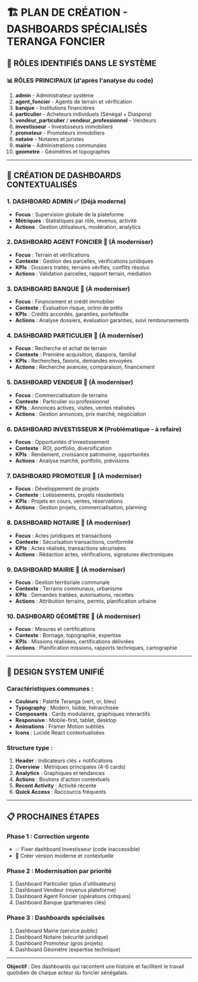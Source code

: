 # 🏗️ PLAN DE CRÉATION - DASHBOARDS SPÉCIALISÉS TERANGA FONCIER

## 🎯 RÔLES IDENTIFIÉS DANS LE SYSTÈME

### 📊 **RÔLES PRINCIPAUX** (d'après l'analyse du code)
1. **admin** - Administrateur système
2. **agent_foncier** - Agents de terrain et vérification
3. **banque** - Institutions financières
4. **particulier** - Acheteurs individuels (Sénégal + Diaspora)
5. **vendeur_particulier** / **vendeur_professionnel** - Vendeurs
6. **investisseur** - Investisseurs immobiliers
7. **promoteur** - Promoteurs immobiliers
8. **notaire** - Notaires et juristes
9. **mairie** - Administrations communales
10. **geometre** - Géomètres et topographes

---

## 🚀 CRÉATION DE DASHBOARDS CONTEXTUALISÉS

### 1. **DASHBOARD ADMIN** ✅ (Déjà moderne)
- **Focus** : Supervision globale de la plateforme
- **Métriques** : Statistiques par rôle, revenus, activité
- **Actions** : Gestion utilisateurs, modération, analytics

### 2. **DASHBOARD AGENT FONCIER** 🔄 (À moderniser)
- **Focus** : Terrain et vérifications
- **Contexte** : Gestion des parcelles, vérifications juridiques
- **KPIs** : Dossiers traités, terrains vérifiés, conflits résolus
- **Actions** : Validation parcelles, rapport terrain, médiation

### 3. **DASHBOARD BANQUE** 🔄 (À moderniser)
- **Focus** : Financement et crédit immobilier
- **Contexte** : Évaluation risque, octroi de prêts
- **KPIs** : Crédits accordés, garanties, portefeuille
- **Actions** : Analyse dossiers, évaluation garanties, suivi remboursements

### 4. **DASHBOARD PARTICULIER** 🔄 (À moderniser)
- **Focus** : Recherche et achat de terrain
- **Contexte** : Première acquisition, diaspora, familial
- **KPIs** : Recherches, favoris, demandes envoyées
- **Actions** : Recherche avancée, comparaison, financement

### 5. **DASHBOARD VENDEUR** 🔄 (À moderniser)
- **Focus** : Commercialisation de terrains
- **Contexte** : Particulier ou professionnel
- **KPIs** : Annonces actives, visites, ventes réalisées
- **Actions** : Gestion annonces, prix marché, négociation

### 6. **DASHBOARD INVESTISSEUR** ❌ (Problématique - à refaire)
- **Focus** : Opportunités d'investissement
- **Contexte** : ROI, portfolio, diversification
- **KPIs** : Rendement, croissance patrimoine, opportunités
- **Actions** : Analyse marché, portfolio, prévisions

### 7. **DASHBOARD PROMOTEUR** 🔄 (À moderniser)
- **Focus** : Développement de projets
- **Contexte** : Lotissements, projets résidentiels
- **KPIs** : Projets en cours, ventes, réservations
- **Actions** : Gestion projets, commercialisation, planning

### 8. **DASHBOARD NOTAIRE** 🔄 (À moderniser)
- **Focus** : Actes juridiques et transactions
- **Contexte** : Sécurisation transactions, conformité
- **KPIs** : Actes réalisés, transactions sécurisées
- **Actions** : Rédaction actes, vérifications, signatures électroniques

### 9. **DASHBOARD MAIRIE** 🔄 (À moderniser)
- **Focus** : Gestion territoriale communale
- **Contexte** : Terrains communaux, urbanisme
- **KPIs** : Demandes traitées, autorisations, recettes
- **Actions** : Attribution terrains, permis, planification urbaine

### 10. **DASHBOARD GÉOMÈTRE** 🔄 (À moderniser)
- **Focus** : Mesures et certifications
- **Contexte** : Bornage, topographie, expertise
- **KPIs** : Missions réalisées, certifications délivrées
- **Actions** : Planification missions, rapports techniques, cartographie

---

## 🎨 DESIGN SYSTEM UNIFIÉ

### **Caractéristiques communes** :
- **Couleurs** : Palette Teranga (vert, or, bleu)
- **Typography** : Modern, lisible, hiérarchisée
- **Composants** : Cards modulaires, graphiques interactifs
- **Responsive** : Mobile-first, tablet, desktop
- **Animations** : Framer Motion subtiles
- **Icons** : Lucide React contextualisées

### **Structure type** :
1. **Header** : Indicateurs clés + notifications
2. **Overview** : Métriques principales (4-6 cards)
3. **Analytics** : Graphiques et tendances
4. **Actions** : Boutons d'action contextuels
5. **Recent Activity** : Activité récente
6. **Quick Access** : Raccourcis fréquents

---

## 📋 PROCHAINES ÉTAPES

### **Phase 1** : Correction urgente
- ✅ Fixer dashboard Investisseur (code inaccessible)
- 🔄 Créer version moderne et contextuelle

### **Phase 2** : Modernisation par priorité
1. Dashboard Particulier (plus d'utilisateurs)
2. Dashboard Vendeur (revenus plateforme)
3. Dashboard Agent Foncier (opérations critiques)
4. Dashboard Banque (partenaires clés)

### **Phase 3** : Dashboards spécialisés
1. Dashboard Mairie (service public)
2. Dashboard Notaire (sécurité juridique)
3. Dashboard Promoteur (gros projets)
4. Dashboard Géomètre (expertise technique)

---

**Objectif** : Des dashboards qui racontent une histoire et facilitent le travail quotidien de chaque acteur du foncier sénégalais.
